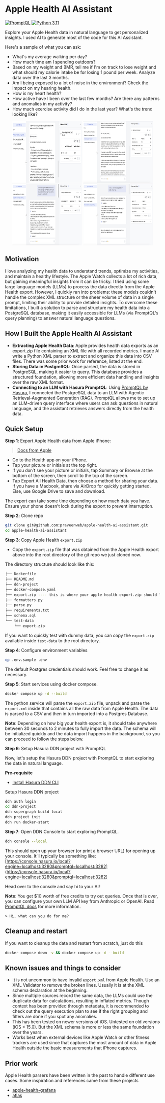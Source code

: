 # Apple Health AI Assistant

[![PromptQL](https://img.shields.io/badge/Powered%20By-PromptQL-neon)](https://promptql.hasura.io)
[![Python 3.11](https://img.shields.io/badge/python-3.11-blue.svg)](https://www.python.org/downloads/release/python-360/)

Explore your Apple Health data in natural language to get personalized insights. I used AI to generate most of the code for this AI Assistant.

Here's a sample of what you can ask:
- What's my average walking per day?
- How much time am I spending outdoors?
- Based on my weight and BMR, tell me if I'm on track to lose weight and what should my calorie intake be for losing 1 pound per week. Analyze data over the last 3 months.
- Am I being exposed to a lot of noise in the environment? Check the impact on my hearing health.
- How is my heart health?
- How active have I been over the last few months? Are there any patterns and anomalies in my activity?
- How much exercise activity did I do in the last year? What's the trend looking like?

<p align="center">
  <img src="./images/fitness-activity.jpg" alt="Fitness Activity" width="45%" height="200px" />
  <img src="./images/heart-health.jpg" alt="Heart Health" width="45%" height="200px" />
  <img src="./images/weight-loss.jpg" alt="Weight Loss" width="45%" height="200px" />
  <img src="./images/time-spent-outdoor.jpg" alt="Time Spent Outdoor" width="45%" height="200px" />
</p>

## Motivation

I love analyzing my health data to understand trends, optimize my activities, and maintain a healthy lifestyle. The Apple Watch collects a lot of rich data, but gaining meaningful insights from it can be tricky. I tried using some large language models (LLMs) to process the data directly from the Apple Health export. However, I quickly ran into problems: these models couldn't handle the complex XML structure or the sheer volume of data in a single prompt, limiting their ability to provide detailed insights. To overcome these limitations, I built a solution to parse and structure my health data into a PostgreSQL database, making it easily accessible for LLMs (via PromptQL's query planning) to answer natural language questions.

## How I Built the Apple Health AI Assistant

- **Extracting Apple Health Data**: Apple provides health data exports as an export.zip file containing an XML file with all recorded metrics. I made AI write a Python XML parser to extract and organize this data into CSV files. There was some prior work for reference, listed at the end.
- **Storing Data in PostgreSQL**: Once parsed, the data is stored in PostgreSQL, making it easier to query. This database provides a structured foundation, allowing more efficient data handling and insights over the raw XML format.
- **Connecting to an LLM with Hasura PromptQL**: Using [PromptQL by Hasura](https://promptql.hasura.io), I connected the PostgreSQL data to an LLM with Agentic Retrieval-Augmented Generation (RAG). PromptQL allows me to set up an LLM-driven query interface where users can ask questions in natural language, and the assistant retrieves answers directly from the health data.

## Quick Setup

**Step 1**: Export Apple Health data from Apple iPhone:

> [Docs from Apple](https://support.apple.com/guide/iphone/share-your-health-data-iph5ede58c3d/ios#iphe962dcbd2)

- Go to the Health app on your iPhone.
- Tap your picture or initials at the top right.
- If you don’t see your picture or initials, tap Summary or Browse at the bottom of the screen, then scroll to the top of the screen.
- Tap Export All Health Data, then choose a method for sharing your data. If you have a Macbook, share via AirDrop for quickly getting started. Else, use Google Drive to save and download. 

The export can take some time depending on how much data you have. Ensure your phone doesn't lock during the export to prevent interruption.

**Step 2**: Clone repo
```bash
git clone git@github.com:praveenweb/apple-health-ai-assistant.git
cd apple-health-ai-assistant
```

**Step 3**: Copy Apple Health `export.zip`

- Copy the `export.zip` file that was obtained from the Apple Health export above into the root directory of the git repo we just cloned now.

The directory structure should look like this:

```bash
├── Dockerfile
├── README.md
├── ddn-project
├── docker-compose.yaml
├── export.zip ---- this is where your apple health export.zip should live
├── formatters.py
├── parse.py
├── requirements.txt
├── schema.sql
└── test-data
    └── export.zip
```

If you want to quickly test with dummy data, you can copy the `export.zip` available inside `test-data` to the root directory.

**Step 4**: Configure environment variables

```bash
cp .env.sample .env
```

The default Postgres credentials should work. Feel free to change it as necessary.

**Step 5**: Start services using docker compose.

```bash
docker compose up -d --build
```

The python service will parse the `export.zip` file, unpack and parse the `export.xml` inside that contains all the raw data from Apple Health. The data is parsed to a CSV and then in turn imported into a Postgres Database.

**Note**: Depending on how big your health export is, it should take anywhere between 30 seconds to 2 minutes to fully import the data. The schema will be initialized quickly and the data import happens in the background, so you can proceed to follow the steps below.

**Step 6**: Setup Hasura DDN project with PromptQL

Now, let's setup the Hasura DDN project with PromptQL to start exploring the data in natural language.

**Pre-requisite**
- [Install Hasura DDN CLI](https://hasura.io/docs/3.0/cli/installation/)

Setup Hasura DDN project

```bash
ddn auth login
cd ddn-project
ddn supergraph build local
ddn project init
ddn run docker-start
```

**Step 7**: Open DDN Console to start exploring PromptQL.

```bash
ddn console --local
```

This should open up your browser (or print a browser URL) for opening up your console. It’ll typically be something like: [https://console.hasura.io/local?engine=localhost:3280&promptql=localhost:3282](https://console.hasura.io/local?engine=localhost:3280&promptql=localhost:3282)

Head over to the console and say hi to your AI!

**Note**: You get $10 worth of free credits to try out queries. Once that is over, you can configure your own LLM API key from Anthropic or OpenAI. Read [PromptQL docs](https://promptql.hasura.io) for more information.

```
> Hi, what can you do for me?
```

## Cleanup and restart

If you want to cleanup the data and restart from scratch, just do this

```bash
docker compose down -v && docker compose up -d --build
```

## Known issues and things to consider

- It is not uncommon to have invalid `export.xml` from Apple Health. Use an XML Validator to remove the broken lines. Usually it is at the XML schema declaration at the beginning.
- Since multiple sources record the same data, the LLMs could use the duplicate data for calculations, resulting in inflated metrics. Though context has been provided through metadata, it is recommended to check out the query execution plan to see if the right grouping and filters are done if you spot any anomalies.
- This has been tested on newer versions of iOS. Untested on old versions (iOS < 15.0). But the XML schema is more or less the same foundation over the years.
- Works best when external devices like Apple Watch or other fitness trackers are used since that captures the most amount of data in Apple Health outside the basic measurements that iPhone captures.

## Prior work

Apple Health parsers have been written in the past to handle different use cases. Some inspiration and references came from these projects
- [apple-health-grafana](https://github.com/k0rventen/apple-health-grafana)
- [atlas](https://github.com/atlaslib/atlas)

